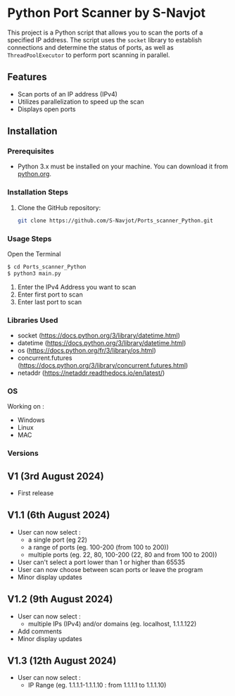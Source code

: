 # Python Port Scanner by S-Navjot

This project is a Python script that allows you to scan the ports of a specified IP address. The script uses the `socket` library to establish connections and determine the status of ports, as well as `ThreadPoolExecutor` to perform port scanning in parallel.

## Features  

- Scan ports of an IP address (IPv4)
- Utilizes parallelization to speed up the scan
- Displays open ports

## Installation  

### Prerequisites  

- Python 3.x must be installed on your machine. You can download it from [python.org](https://www.python.org/).

### Installation Steps  

1. Clone the GitHub repository:

   ```sh
   git clone https://github.com/S-Navjot/Ports_scanner_Python.git

### Usage Steps    

Open the Terminal
```sh
$ cd Ports_scanner_Python
$ python3 main.py
```

1. Enter the IPv4 Address you want to scan  
2. Enter first port to scan  
3. Enter last port to scan  

### Libraries Used  

* socket (https://docs.python.org/3/library/datetime.html)  
* datetime (https://docs.python.org/3/library/datetime.html)  
* os (https://docs.python.org/fr/3/library/os.html)  
* concurrent.futures (https://docs.python.org/3/library/concurrent.futures.html)
* netaddr (https://netaddr.readthedocs.io/en/latest/)


### OS

Working on :
* Windows
* Linux
* MAC

### Versions

V1 (3rd August 2024)
--------------------
- First release

V1.1 (6th August 2024)
--------------------
- User can now select :
  - a single port (eg 22)
  - a range of ports (eg. 100-200 (from 100 to 200))
  - multiple ports (eg. 22, 80, 100-200 (22, 80 and from 100 to 200))
- User can't select a port lower than 1 or higher than 65535
- User can now choose between scan ports or leave the program
- Minor display updates 

V1.2 (9th August 2024)
--------------------
- User can now select :
  - multiple IPs (IPv4) and/or domains (eg. localhost, 1.1.1.122)
- Add comments
- Minor display updates 

V1.3 (12th August 2024)
--------------------
- User can now select :
  - IP Range (eg. 1.1.1.1-1.1.1.10 : from 1.1.1.1 to 1.1.1.10)
